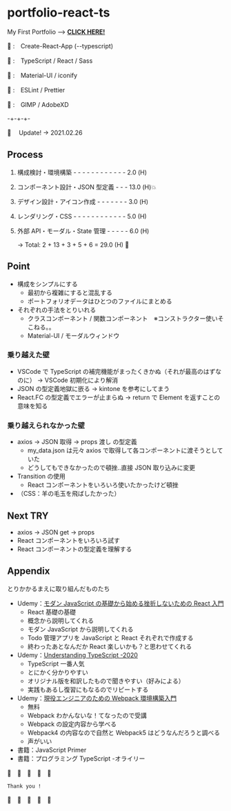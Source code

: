 # portfolio-react-ts

My First Portfolio --> **[CLICK HERE!](https://h2-kurosawa.github.io/portfolio-react-ts/)**

🐑 :　Create-React-App (--typescript)

🐑 :　TypeScript / React / Sass

🐑 :　Material-UI / iconify

🐑 :　ESLint / Prettier

🐑 :　GIMP / AdobeXD

-+-+-+- 

🐫 　Update! -> 2021.02.26

## Process

1. 構成検討・環境構築 - - - - - - - - - - - - 2.0 (H)
2. コンポーネント設計・JSON 型定義 - - - 13.0 (H)💥
3. デザイン設計・アイコン作成 - - - - - - - 3.0 (H)
4. レンダリング・CSS - - - - - - - - - - - - 5.0 (H)
5. 外部 API・モーダル・State 管理 - - - - - 6.0 (H)

    -> Total: 2 + 13 + 3 + 5 + 6 = 29.0 (H) 🥺

## Point

-   構成をシンプルにする
    -   最初から複雑にすると混乱する
    -   ポートフォリオデータはひとつのファイルにまとめる
-   それぞれの手法をとりいれる
    -   クラスコンポーネント / 関数コンポーネント　※コンストラクター使いそこねる。。
    -   Material-UI / モーダルウィンドウ

### 乗り越えた壁

-   VSCode で TypeScript の補完機能がまったくきかぬ（それが最高のはずなのに） -> VSCode 初期化により解消
-   JSON の型定義地獄に嵌る -> kintone を参考にしてまう
-   React.FC の型定義でエラーが止まらぬ -> return で Element を返すことの意味を知る

### 乗り越えられなかった壁

-   axios -> JSON 取得 -> props 渡し の型定義
    -   my_data.json は元々 axios で取得して各コンポーネントに渡そうとしていた
    -   どうしてもできなかったので頓挫..直接 JSON 取り込みに変更
-   Transition の使用
    -   React コンポーネントをいろいろ使いたかったけど頓挫
-   （CSS：羊の毛玉を飛ばしたかった）

## Next TRY

-   axios -> JSON get -> props
-   React コンポーネントをいろいろ試す
-   React コンポーネントの型定義を理解する

## Appendix

とりかかるまえに取り組んだものたち

-   Udemy：[モダン JavaScript の基礎から始める挫折しないための React 入門](https://www.udemy.com/course/modern_javascipt_react_beginner/)
    -   React 基礎の基礎
    -   概念から説明してくれる
    -   モダン JavaScript から説明してくれる
    -   Todo 管理アプリを JavaScript と React それぞれで作成する
    -   終わったあとなんだか React 楽しいかも？と思わせてくれる
-   Udemy：[Understanding TypeScript -2020](https://www.udemy.com/course/understanding-typescript-jp/)
    -   TypeScript 一番人気
    -   とにかく分かりやすい
    -   オリジナル版を和訳したもので聞きやすい（好みによる）
    -   実践もあるし復習にもなるのでリピートする
-   Udemy：[現役エンジニアのための Webpack 環境構築入門](https://www.udemy.com/course/front-env-setting-webpack/)
    -   無料
    -   Webpack わかんないな！てなったので受講
    -   Webpack の設定内容から学べる
    -   Webpack4 の内容なので自然と Webpack5 はどうなんだろうと調べる
    -   声がいい
-   書籍：JavaScript Primer
-   書籍：プログラミング TypeScript -オライリー


🐑　🐑　🐑　🐑　🐑

    Thank you !

🐑　🐑　🐑　🐑　🐑

